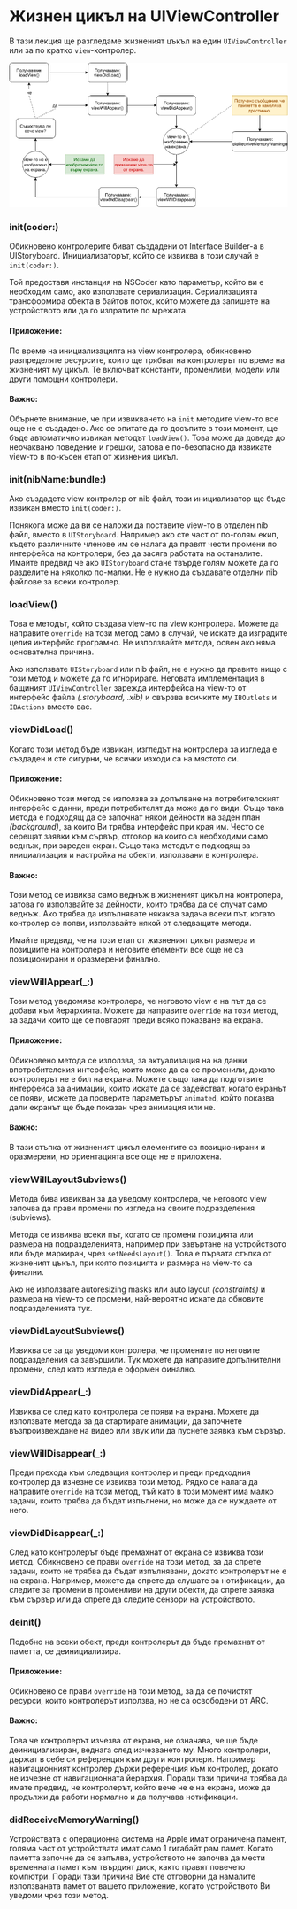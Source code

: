 # Жизнен цикъл на UIViewController

В тази лекция ще разгледаме жизненият цъкъл на един `UIViewController` или за по кратко `view`-контролер.

![Diagram](assets/lecture6/Diagram.png)

### init(coder:)
Обикновено контролерите биват създадени от Interface Builder-a в UIStoryboard. Инициализаторът, който се извиква в този случай е `init(coder:)`.

Той предоставя инстанция на NSCoder като параметър, който ви е необходим само, ако използвате сериализация. Сериализацията трансформира обекта в байтов поток, който можете да запишете на устройството или да го изпратите по мрежата.

#### Приложение:
По време на инициализацията на view контролера, обикновено разпределяте ресурсите, които ще трябват на контролерът по време на жизненият му цикъл. Те включват константи, променливи, модели или други помощни контролери.

#### Важно:
Обърнете внимание, че при извикването на `init` методите view-то все още не е създадено. Ако се опитате да го досъпите в този момент, ще бъде автоматично извикан методът `loadView()`. Това може да доведе до неочаквано поведение и грешки, затова е по-безопасно да извикате view-то в по-късен етап от жизнения цикъл.

### init(nibName:bundle:)

Ако създадете view контролер от nib файл, този инициализатор ще бъде извикан вместо `init(coder:)`.

Понякога може да ви се наложи да поставите view-то в отделен nib файл, вместо в `UIStoryboard`. Например ако сте част от по-голям екип, където различните членове им се налага да правят чести промени по интерфейса на контролери, без да засяга работата на останалите.
Имайте предвид че ако `UIStoryboard` стане твърде голям можете да го разделите на няколко по-малки. Не е нужно да създавате отделни nib файлове за всеки контролер.

### loadView()

Това е методът, който създава view-то na view контролера. Можете да направите `override` на този метод само в случай, че искате да изградите целия интерфейс програмно. Не използвайте метода, освен ако няма основателна причина.

Ако използвате `UIStoryboard` или nib файл, не е нужно да правите нищо с този метод и можете да го игнорирате. Неговата имплементация в бащиният `UIViewController` зарежда интерфейса на view-то от интерфейс файла *(.storyboard, .xib)* и свързва всичките му `IBOutlets` и `IBActions` вместо вас.

### viewDidLoad()

Когато този метод бъде извикан, изгледът на контролера за изгледа е създаден и сте сигурни, че всички изходи са на мястото си.

#### Приложение:
Обикновено този метод се използва за допълване на потребителският интерфейс с данни, преди потребителят да може да го види. Също така метода е подходящ да се започнат някои дейности на заден план *(background)*, за които Ви трябва интерфейс при края им. Често се серещат заявки към сървър, отговор на които са необходими само веднъж, при зареден екран. Също така методът е подходящ за инициализация и настройка на обекти, използвани в контролера.

#### Важно:
Този метод се извиква само веднъж в жизненият цикъл на контролера, затова го използвайте за дейности, които трябва да се случат само веднъж. Ако трябва да изпълнявате някаква задача всеки път, когато контролер се появи, използвайте някой от следващите методи.

Имайте предвид, че на този етап от жизненият цикъл размера и позициите на контролера и неговите елементи все още не са позиционирани и оразмерени финално.

### viewWillAppear(_:)

Този метод уведомява контролера, че неговото view е на път да се добави към йерархията. Можете да направите `override` на този метод, за задачи които ще се повтарят преди всяко показване на екрана.

#### Приложение:
Обикновено метода се използва, за актуализация на на данни впотребителския интерфейс, които може да са се променили, докато контролерът не е бил на екрана.
Можете също така да подготвите интерфейса за анимации, които искате да се задействат, когато екранът се появи, можете да проверите параметърът `animated`, който показва дали екранът ще бъде показан чрез анимация или не.

#### Важно:

В тази стъпка от жизненият цикъл елементите са позиционирани и оразмерени, но ориентацията все още не е приложена.

### viewWillLayoutSubviews()

Метода бива извикван за да уведому контролера, че неговото view започва да прави промени по изгледа на своите подразделения (subviews).

Метода се извиква всеки път, когато се промени позицията или размера на подразделенията, например при завъртане на устройството или бъде маркиран, чрез `setNeedsLayout()`. Това е първата стъпка от жизненият цъкъл, при която позицията и размера на view-то са финални. 

Ако не използвате autoresizing masks или auto layout *(constraints)* и размера на view-то се промени, най-вероятно искате да обновите подразделенията тук.

### viewDidLayoutSubviews()

Извиква се за да уведоми контролера, че промените по неговите подразделения са завършили. Тук можете да направите допълнителни промени, след като изгледа е оформен финално.


### viewDidAppear(_:)

Извиква се след като контролера се появи на екрана. Можете да използвате метода за да стартирате анимации, да започнете възпроизвеждане на видео или звук или да пуснете заявка към сървър.

### viewWillDisappear(_:)

Преди прехода към следващия контролер и преди предходния контролер да изчезне се извиква този метод. Рядко се налага да направите `override` на този метод, тъй като в този момент има малко задачи, които трябва да бъдат изпълнени, но може да се нуждаете от него.


### viewDidDisappear(_:)

След като контролерът бъде премахнат от екрана се извиква този метод. Обикновено се прави `override` на този метод, за да спрете задачи, които не трябва да бъдат изпълнявани, докато контролерът не е на екрана. Например, можете да спрете да слушате за нотификации, да следите за промени в променливи на други обекти, да спрете заявка към сървър или да спрете да следите сензори на устройството.

### deinit()

Подобно на всеки обект, преди контролерът да бъде премахнат от паметта, се деинициализира.

#### Приложение:

Обикновено се прави `override` на този метод, за да се почистят ресурси, които контролерът използва, но не са освободени от ARC. 

#### Важно:

Това че контролерът изчезва от екрана, не означава, че ще бъде деинициализиран, веднага след изчезването му. Много контролери, държат в себе си референция към други контролери. Например навигационният контролер държи референция към контролер, докато не изчезне от навигационната йерархия. Поради тази причина трябва да имате предвид, че контролерът, който вече не е на екрана, може да продължи да работи нормално и да получава нотификации. 


### didReceiveMemoryWarning()

Устройствата с операционна система на Apple имат ограничена памент, голяма част от устройствата имат само 1 гигабайт рам памет. Когато паметта започне да се запълва, устройството не започва да мести временната памет към твърдият диск, както правят повечето компютри. Поради тази причина Вие сте отговорни да намалите използваната памет от вашето приложение, когато устройството Ви уведоми чрез този метод.


